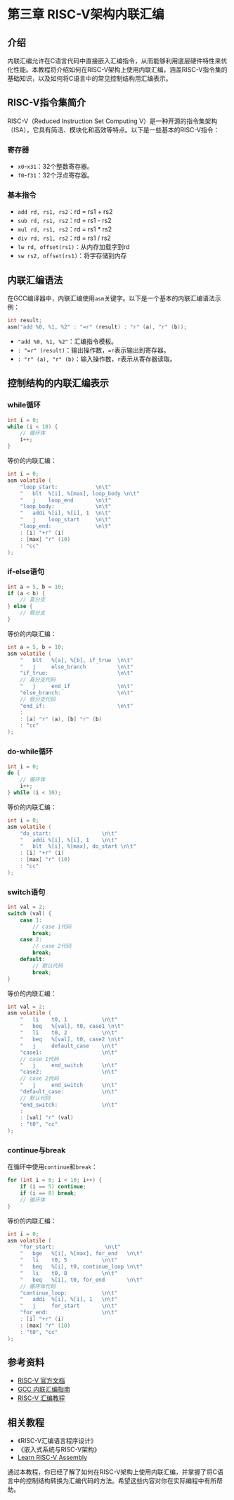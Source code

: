 # 第三章 RISC-V架构内联汇编

## 介绍
内联汇编允许在C语言代码中直接嵌入汇编指令，从而能够利用底层硬件特性来优化性能。本教程将介绍如何在RISC-V架构上使用内联汇编，涵盖RISC-V指令集的基础知识，以及如何将C语言中的常见控制结构用汇编表示。

## RISC-V指令集简介
RISC-V（Reduced Instruction Set Computing V）是一种开源的指令集架构（ISA），它具有简洁、模块化和高效等特点。以下是一些基本的RISC-V指令：

### 寄存器
- `x0`-`x31`：32个整数寄存器。
- `f0`-`f31`：32个浮点寄存器。

### 基本指令
- `add rd, rs1, rs2`：rd = rs1 + rs2
- `sub rd, rs1, rs2`：rd = rs1 - rs2
- `mul rd, rs1, rs2`：rd = rs1 * rs2
- `div rd, rs1, rs2`：rd = rs1 / rs2
- `lw rd, offset(rs1)`：从内存加载字到rd
- `sw rs2, offset(rs1)`：将字存储到内存

## 内联汇编语法
在GCC编译器中，内联汇编使用`asm`关键字。以下是一个基本的内联汇编语法示例：

```c
int result;
asm("add %0, %1, %2" : "=r" (result) : "r" (a), "r" (b));
```

- `"add %0, %1, %2"`：汇编指令模板。
- `: "=r" (result)`：输出操作数，`=r`表示输出到寄存器。
- `: "r" (a), "r" (b)`：输入操作数，`r`表示从寄存器读取。

## 控制结构的内联汇编表示

### while循环
```c
int i = 0;
while (i < 10) {
    // 循环体
    i++;
}
```

等价的内联汇编：
```c
int i = 0;
asm volatile (
    "loop_start:            \n\t"
    "   blt  %[i], %[max], loop_body \n\t"
    "   j    loop_end       \n\t"
    "loop_body:             \n\t"
    "   addi %[i], %[i], 1  \n\t"
    "   j    loop_start     \n\t"
    "loop_end:              \n\t"
    : [i] "+r" (i)
    : [max] "r" (10)
    : "cc"
);
```

### if-else语句
```c
int a = 5, b = 10;
if (a < b) {
    // 真分支
} else {
    // 假分支
}
```

等价的内联汇编：
```c
int a = 5, b = 10;
asm volatile (
    "   blt   %[a], %[b], if_true  \n\t"
    "   j     else_branch          \n\t"
    "if_true:                      \n\t"
    // 真分支代码
    "   j     end_if               \n\t"
    "else_branch:                  \n\t"
    // 假分支代码
    "end_if:                       \n\t"
    :
    : [a] "r" (a), [b] "r" (b)
    : "cc"
);
```

### do-while循环
```c
int i = 0;
do {
    // 循环体
    i++;
} while (i < 10);
```

等价的内联汇编：
```c
int i = 0;
asm volatile (
    "do_start:                \n\t"
    "   addi %[i], %[i], 1    \n\t"
    "   blt  %[i], %[max], do_start \n\t"
    : [i] "+r" (i)
    : [max] "r" (10)
    : "cc"
);
```

### switch语句
```c
int val = 2;
switch (val) {
    case 1:
        // case 1代码
        break;
    case 2:
        // case 2代码
        break;
    default:
        // 默认代码
        break;
}
```

等价的内联汇编：
```c
int val = 2;
asm volatile (
    "   li    t0, 1           \n\t"
    "   beq   %[val], t0, case1 \n\t"
    "   li    t0, 2           \n\t"
    "   beq   %[val], t0, case2 \n\t"
    "   j     default_case    \n\t"
    "case1:                   \n\t"
    // case 1代码
    "   j     end_switch      \n\t"
    "case2:                   \n\t"
    // case 2代码
    "   j     end_switch      \n\t"
    "default_case:            \n\t"
    // 默认代码
    "end_switch:              \n\t"
    :
    : [val] "r" (val)
    : "t0", "cc"
);
```

### continue与break
在循环中使用`continue`和`break`：

```c
for (int i = 0; i < 10; i++) {
    if (i == 5) continue;
    if (i == 8) break;
    // 循环体
}
```

等价的内联汇编：
```c
int i = 0;
asm volatile (
    "for_start:                \n\t"
    "   bge   %[i], %[max], for_end   \n\t"
    "   li    t0, 5           \n\t"
    "   beq   %[i], t0, continue_loop \n\t"
    "   li    t0, 8           \n\t"
    "   beq   %[i], t0, for_end       \n\t"
    // 循环体代码
    "continue_loop:           \n\t"
    "   addi  %[i], %[i], 1   \n\t"
    "   j     for_start       \n\t"
    "for_end:                 \n\t"
    : [i] "+r" (i)
    : [max] "r" (10)
    : "t0", "cc"
);
```

## 参考资料
- [RISC-V 官方文档](https://riscv.org/technical/specifications/)
- [GCC 内联汇编指南](https://gcc.gnu.org/onlinedocs/gcc/Using-Assembly-Language-with-C.html)
- [RISC-V 汇编教程](https://riscv.org/software-tools/risc-v-assembly-programming/)

## 相关教程
- 《RISC-V汇编语言程序设计》
- 《嵌入式系统与RISC-V架构》
- [Learn RISC-V Assembly](https://riscvasm.com)

通过本教程，你已经了解了如何在RISC-V架构上使用内联汇编，并掌握了将C语言中的控制结构转换为汇编代码的方法。希望这些内容对你在实际编程中有所帮助。
